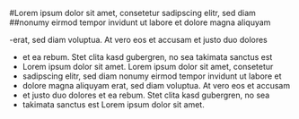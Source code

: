#Lorem ipsum dolor sit amet, consetetur sadipscing elitr, sed diam 
##nonumy eirmod tempor invidunt ut labore et dolore magna aliquyam 

-erat, sed diam voluptua. At vero eos et accusam et justo duo dolores 
- et ea rebum. Stet clita kasd gubergren, no sea takimata sanctus est 
- Lorem ipsum dolor sit amet. Lorem ipsum dolor sit amet, consetetur 
- sadipscing elitr, sed diam nonumy eirmod tempor invidunt ut labore et 
- dolore magna aliquyam erat, sed diam voluptua. At vero eos et accusam 
- et justo duo dolores et ea rebum. Stet clita kasd gubergren, no sea 
- takimata sanctus est Lorem ipsum dolor sit amet.
